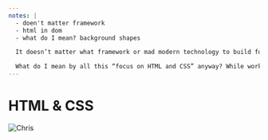```yaml
---
notes: |
  - doen't matter framework
  - html in dom
  - what do I mean? background shapes

  It doesn’t matter what framework or mad modern technology to build for the web you’re using, everything that you render will ultimately end up as HTML in the dom so if we can build our system with that in mind then technically we should be able to use it in any application no matter the framework.

  What do I mean by all this “focus on HTML and CSS” anyway? While working on thee ember styleguide one of my favourite achivements was the “Background Shapes” concept.
---
```


# HTML & CSS

![Chris](/images/strong-combination.webp)
